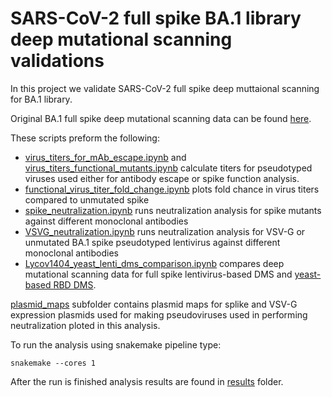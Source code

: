 # SARS-CoV-2 full spike BA.1 library deep mutational scanning validations

In this project we validate SARS-CoV-2 full spike deep muttaional scanning for BA.1 library. 

Original BA.1 full spike deep mutational scanning data can be found [here](https://dms-vep.github.io/SARS-CoV-2_Delta_spike_DMS/).

These scripts preform the following:

- [virus_titers_for_mAb_escape.ipynb](virus_titers_for_mAb_escape.ipynb) and [virus_titers_functional_mutants.ipynb](virus_titers_functional_mutants.ipynb) calculate titers for pseudotyped viruses used either for antibody escape or spike function analysis.   
- [functional_virus_titer_fold_change.ipynb](functional_virus_titer_fold_change.ipynb) plots fold chance in virus titers compared to unmutated spike
- [spike_neutralization.ipynb](spike_neutralization.ipynb) runs neutralization analysis for spike mutants against different monoclonal antibodies
- [VSVG_neutralization.ipynb](VSVG_neutralization.ipynb) runs neutralization analysis for VSV-G or unmutated BA.1 spike pseudotyped lentivirus against different monoclonal antibodies
- [Lycov1404_yeast_lenti_dms_comparison.ipynb](Lycov1404_yeast_lenti_dms_comparison.ipynb) compares deep mutational scanning data for full spike lentivirus-based DMS and [yeast-based RBD DMS](https://www.biorxiv.org/content/10.1101/2022.09.20.508745v1). 

[plasmid_maps](./plasmid_maps) subfolder contains plasmid maps for splike and VSV-G expression plasmids used for making pseudoviruses used in performing neutralization ploted in this analysis.  

To run the analysis using snakemake pipeline type:

```
snakemake --cores 1
```
After the run is finished analysis results are found in [results](./results) folder.
